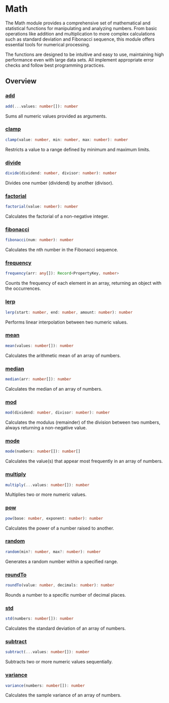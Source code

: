 # Math

The Math module provides a comprehensive set of mathematical and statistical functions for manipulating and analyzing numbers. From basic operations like addition and multiplication to more complex calculations such as standard deviation and Fibonacci sequence, this module offers essential tools for numerical processing.

The functions are designed to be intuitive and easy to use, maintaining high performance even with large data sets. All implement appropriate error checks and follow best programming practices.

## Overview

### [add](./add.md)
```typescript
add(...values: number[]): number
```
Sums all numeric values provided as arguments.

### [clamp](./clamp.md)
```typescript
clamp(value: number, min: number, max: number): number
```
Restricts a value to a range defined by minimum and maximum limits.

### [divide](./divide.md)
```typescript
divide(dividend: number, divisor: number): number
```
Divides one number (dividend) by another (divisor).

### [factorial](./factorial.md)
```typescript
factorial(value: number): number
```
Calculates the factorial of a non-negative integer.

### [fibonacci](./fibonacci.md)
```typescript
fibonacci(num: number): number
```
Calculates the nth number in the Fibonacci sequence.

### [frequency](./frequency.md)
```typescript
frequency(arr: any[]): Record<PropertyKey, number>
```
Counts the frequency of each element in an array, returning an object with the occurrences.

### [lerp](./lerp.md)
```typescript
lerp(start: number, end: number, amount: number): number
```
Performs linear interpolation between two numeric values.

### [mean](./mean.md)
```typescript
mean(values: number[]): number
```
Calculates the arithmetic mean of an array of numbers.

### [median](./median.md)
```typescript
median(arr: number[]): number
```
Calculates the median of an array of numbers.

### [mod](./mod.md)
```typescript
mod(dividend: number, divisor: number): number
```
Calculates the modulus (remainder) of the division between two numbers, always returning a non-negative value.

### [mode](./mode.md)
```typescript
mode(numbers: number[]): number[]
```
Calculates the value(s) that appear most frequently in an array of numbers.

### [multiply](./multiply.md)
```typescript
multiply(...values: number[]): number
```
Multiplies two or more numeric values.

### [pow](./pow.md)
```typescript
pow(base: number, exponent: number): number
```
Calculates the power of a number raised to another.

### [random](./random.md)
```typescript
random(min?: number, max?: number): number
```
Generates a random number within a specified range.

### [roundTo](./roundTo.md)
```typescript
roundTo(value: number, decimals: number): number
```
Rounds a number to a specific number of decimal places.

### [std](./std.md)
```typescript
std(numbers: number[]): number
```
Calculates the standard deviation of an array of numbers.

### [subtract](./subtract.md)
```typescript
subtract(...values: number[]): number
```
Subtracts two or more numeric values sequentially.

### [variance](./variance.md)
```typescript
variance(numbers: number[]): number
```
Calculates the sample variance of an array of numbers.
